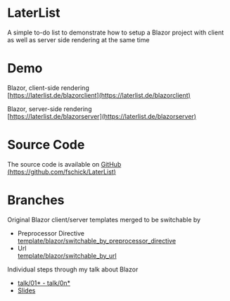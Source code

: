 # LaterList

A simple to-do list to demonstrate how to setup a Blazor project with client as well as server side rendering at the same time

# Demo

Blazor, client-side rendering<br />[https://laterlist.de/blazorclient](https://laterlist.de/blazorclient)

Blazor, server-side rendering<br />[https://laterlist.de/blazorserver](https://laterlist.de/blazorserver)

# Source Code

The source code is available on [GitHub (https://github.com/fschick/LaterList)](https://github.com/fschick/LaterList)

# Branches

Original Blazor client/server templates merged to be switchable by

* Preprocessor Directive<br />[template/blazor/switchable_by_preprocessor_directive](https://github.com/fschick/LaterList/tree/template/blazor/switchable_by_preprocessor_directive)
* Url<br />[template/blazor/switchable_by_url](https://github.com/fschick/LaterList/tree/template/blazor/switchable_by_url)

Individual steps through my talk about Blazor

* [talk/01* - talk/0n*](https://github.com/fschick/LaterList/tree/talk/01_emtpy_project)
* [Slides](https://github.com/fschick/LaterList/blob/master/FS.Talk.Blazor/Talk_Blazor.pdf)